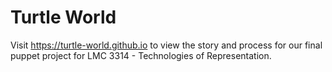 # Turtle World

Visit https://turtle-world.github.io to view the story and process for our final puppet project for LMC 3314 - Technologies of Representation.
